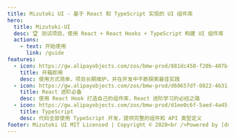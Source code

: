 ```yaml
---
title: Mizutoki UI - 基于 React 和 TypeScript 实现的 UI 组件库
hero:
  title: Mizutoki-UI
  desc: 🏆 测试项目，使用 React + React Hooks + TypeScript 构建 UI 组件库
  actions:
    - text: 开始使用
      link: /guide
features:
  - icon: https://gw.alipayobjects.com/zos/bmw-prod/881dc458-f20b-407b-947a-95104b5ec82b/k79dm8ih_w144_h144.png
    title: 开箱即用
    desc: 使用方式简单，项目长期维护，并在开发中不断探索最佳实践
  - icon: https://gw.alipayobjects.com/zos/bmw-prod/d60657df-0822-4631-9d7c-e7a869c2f21c/k79dmz3q_w126_h126.png
    title: React 进阶必备
    desc: 使用 React Hook 打造自己的组件库，React 进阶学习的必经之路
  - icon: https://gw.alipayobjects.com/zos/bmw-prod/d1ee0c6f-5aed-4a45-a507-339a4bfe076c/k7bjsocq_w144_h144.png
    title: TypeScript
    desc: 代码全部使用 TypeScript 开发，提供完整的组件和 API 类型定义
footer: Mizutoki UI MIT Licensed | Copyright © 2020<br />Powered by [dumi](https://d.umijs.org)
---
```

